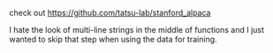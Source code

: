 check out https://github.com/tatsu-lab/stanford_alpaca

I hate the look of multi-line strings in the middle of functions and I just wanted to skip that step when using the data for training.